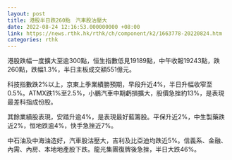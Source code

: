 ```yaml
---
layout: post
title: 港股半日跌260點　汽車股沽壓大
date: 2022-08-24 12:16:53.000000000 +08:00
link: https://news.rthk.hk/rthk/ch/component/k2/1663778-20220824.htm
categories: rthk
---
```


港股跌幅一度擴大至逾300點，恒生指數低見19189點，中午收報19243點，跌260點，跌幅1.3%，半日主板成交額551億元。

科技指數跌2%以上，京東上季業績勝預期，早段升近4%，半日升幅收窄至0.5%。ATMX跌1%至2.5%，小鵬汽車中期虧損擴大，股價急挫約13%，是表現最差科指成份股。

其餘業績股表現，安踏升逾4%，是表現最好藍籌股。平保升近2%，中生製藥跌近2%，恒地跌逾4%，快手急挫近7%。

中石油及中海油造好，汽車股沽壓大，吉利及比亞迪均跌近5%。信義系、金融、內需、內房、本地地產股下跌。龍光集團復牌後急挫，半日大跌46%。
